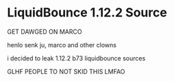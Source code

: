 # LiquidBounce 1.12.2 Source
GET DAWGED ON MARCO

henlo senk ju, marco and other clowns

i decided to leak 1.12.2 b73 liquidbounce sources

GLHF PEOPLE TO NOT SKID THIS LMFAO